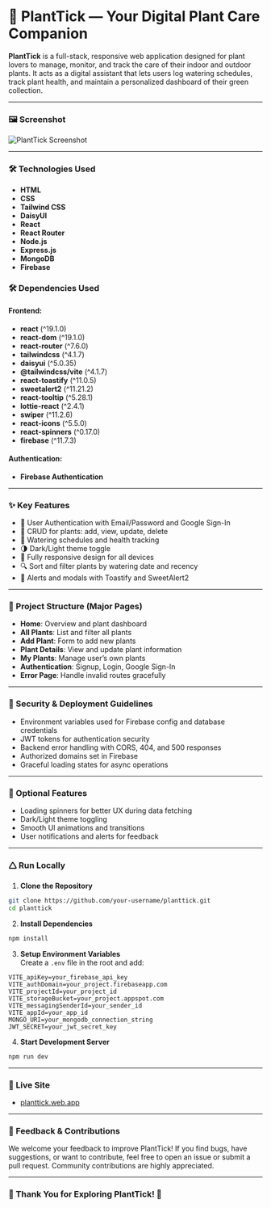 
# 🌱 PlantTick — Your Digital Plant Care Companion

**PlantTick** is a full-stack, responsive web application designed for plant lovers to manage, monitor, and track the care of their indoor and outdoor plants. It acts as a digital assistant that lets users log watering schedules, track plant health, and maintain a personalized dashboard of their green collection.

---

### 🖼️ Screenshot

![PlantTick Screenshot](https://i.ibb.co/mrLLW0FD/Fire-Shot-Capture-012-Home-Track-Care-and-Grow-with-Plant-Tick-planttick-web-app.png)



---



### 🛠️ Technologies Used

- **HTML**  
- **CSS**  
- **Tailwind CSS**  
- **DaisyUI**  
- **React**  
- **React Router**  
- **Node.js**  
- **Express.js**  
- **MongoDB**  
- **Firebase**

### 🛠️ Dependencies Used

#### Frontend:

* **react** (^19.1.0)  
* **react-dom** (^19.1.0)  
* **react-router** (^7.6.0)  
* **tailwindcss** (^4.1.7)  
* **daisyui** (^5.0.35)  
* **@tailwindcss/vite** (^4.1.7)  
* **react-toastify** (^11.0.5)  
* **sweetalert2** (^11.21.2)  
* **react-tooltip** (^5.28.1)  
* **lottie-react** (^2.4.1)  
* **swiper** (^11.2.6)  
* **react-icons** (^5.5.0)  
* **react-spinners** (^0.17.0)  
* **firebase** (^11.7.3)
  
#### Authentication:
* **Firebase Authentication**  
 

---

### ✨ Key Features

* 🔐 User Authentication with Email/Password and Google Sign-In  
* 🌿 CRUD for plants: add, view, update, delete  
* 📅 Watering schedules and health tracking  
* 🌗 Dark/Light theme toggle  
* 📱 Fully responsive design for all devices  
* 🔍 Sort and filter plants by watering date and recency  
* 🎉 Alerts and modals with Toastify and SweetAlert2  

---

### 📁 Project Structure (Major Pages)

* **Home**: Overview and plant dashboard  
* **All Plants**: List and filter all plants  
* **Add Plant**: Form to add new plants  
* **Plant Details**: View and update plant information  
* **My Plants**: Manage user’s own plants  
* **Authentication**: Signup, Login, Google Sign-In  
* **Error Page**: Handle invalid routes gracefully  

---

### 🔐 Security & Deployment Guidelines

* Environment variables used for Firebase config and database credentials  
* JWT tokens for authentication security  
* Backend error handling with CORS, 404, and 500 responses  
* Authorized domains set in Firebase  
* Graceful loading states for async operations  

---

### 🌟 Optional Features

* Loading spinners for better UX during data fetching  
* Dark/Light theme toggling  
* Smooth UI animations and transitions  
* User notifications and alerts for feedback  

---

### 🛆 Run Locally

1. **Clone the Repository**

```bash
git clone https://github.com/your-username/planttick.git
cd planttick
```

2. **Install Dependencies**

```bash
npm install
```

3. **Setup Environment Variables**  
Create a `.env` file in the root and add:

```env
VITE_apiKey=your_firebase_api_key
VITE_authDomain=your_project.firebaseapp.com
VITE_projectId=your_project_id
VITE_storageBucket=your_project.appspot.com
VITE_messagingSenderId=your_sender_id
VITE_appId=your_app_id
MONGO_URI=your_mongodb_connection_string
JWT_SECRET=your_jwt_secret_key
```

4. **Start Development Server**

```bash
npm run dev
```

---
### 🔗 Live Site

* [planttick.web.app](https://planttick.web.app)

---

### 💬 Feedback & Contributions

We welcome your feedback to improve PlantTick! If you find bugs, have suggestions, or want to contribute, feel free to open an issue or submit a pull request. Community contributions are highly appreciated.

---

### 🙏 Thank You for Exploring PlantTick! 🌿
